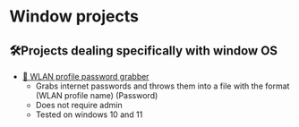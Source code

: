 # Window projects


## 🛠️Projects dealing specifically with window OS
- [📶 WLAN profile password grabber](WLAN_PROFILE_Grabber.c)
  - Grabs internet passwords and throws them into a file with the format (WLAN profile name) (Password)
  - Does not require admin
  - Tested on windows 10 and 11


